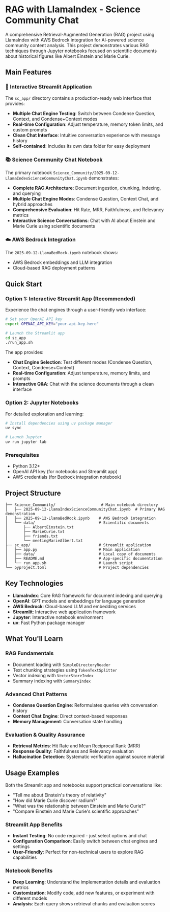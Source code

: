 # RAG with LlamaIndex - Science Community Chat

A comprehensive Retrieval-Augmented Generation (RAG) project using LlamaIndex with AWS Bedrock integration for AI-powered science community content analysis. This project demonstrates various RAG techniques through Jupyter notebooks focused on scientific documents about historical figures like Albert Einstein and Marie Curie.

## Main Features

### 🚀 Interactive Streamlit Application
The `sc_app/` directory contains a production-ready web interface that provides:

- **Multiple Chat Engine Testing**: Switch between Condense Question, Context, and Condense+Context modes
- **Real-time Configuration**: Adjust temperature, memory token limits, and custom prompts
- **Clean Chat Interface**: Intuitive conversation experience with message history
- **Self-contained**: Includes its own data folder for easy deployment

### 📚 Science Community Chat Notebook
The primary notebook `Science_Community/2025-09-12-LlamaIndexScienceCommunityChat.ipynb` demonstrates:

- **Complete RAG Architecture**: Document ingestion, chunking, indexing, and querying
- **Multiple Chat Engine Modes**: Condense Question, Context Chat, and hybrid approaches
- **Comprehensive Evaluation**: Hit Rate, MRR, Faithfulness, and Relevancy metrics
- **Interactive Science Conversations**: Chat with AI about Einstein and Marie Curie using scientific documents

### ☁️ AWS Bedrock Integration
The `2025-09-12-LlamaBedRock.ipynb` notebook shows:
- AWS Bedrock embeddings and LLM integration
- Cloud-based RAG deployment patterns

## Quick Start

### Option 1: Interactive Streamlit App (Recommended)
Experience the chat engines through a user-friendly web interface:

```bash
# Set your OpenAI API key
export OPENAI_API_KEY="your-api-key-here"

# Launch the Streamlit app
cd sc_app
./run_app.sh
```

The app provides:
- **Chat Engine Selection**: Test different modes (Condense Question, Context, Condense+Context)
- **Real-time Configuration**: Adjust temperature, memory limits, and prompts
- **Interactive Q&A**: Chat with the science documents through a clean interface

### Option 2: Jupyter Notebooks
For detailed exploration and learning:

```bash
# Install dependencies using uv package manager
uv sync

# Launch Jupyter
uv run jupyter lab
```

### Prerequisites
- Python 3.12+
- OpenAI API key (for notebooks and Streamlit app)
- AWS credentials (for Bedrock integration notebook)


## Project Structure

```
├── Science_Community/                    # Main notebook directory
│   ├── 2025-09-12-LlamaIndexScienceCommunityChat.ipynb  # Primary RAG demonstration
│   ├── 2025-09-12-LlamaBedRock.ipynb    # AWS Bedrock integration
│   └── data/                            # Scientific documents
│       ├── AlbertEinstein.txt
│       ├── MarieCurie.txt
│       ├── friends.txt
│       └── meetingMarieAlbert.txt
├── sc_app/                              # Streamlit application
│   ├── app.py                           # Main application
│   ├── data/                            # Local copy of documents
│   ├── README.md                        # App-specific documentation
│   └── run_app.sh                       # Launch script
└── pyproject.toml                       # Project dependencies
```

## Key Technologies

- **LlamaIndex**: Core RAG framework for document indexing and querying
- **OpenAI**: GPT models and embeddings for language generation
- **AWS Bedrock**: Cloud-based LLM and embedding services
- **Streamlit**: Interactive web application framework
- **Jupyter**: Interactive notebook environment
- **uv**: Fast Python package manager

## What You'll Learn

### RAG Fundamentals
- Document loading with `SimpleDirectoryReader`
- Text chunking strategies using `TokenTextSplitter`
- Vector indexing with `VectorStoreIndex`
- Summary indexing with `SummaryIndex`

### Advanced Chat Patterns
- **Condense Question Engine**: Reformulates queries with conversation history
- **Context Chat Engine**: Direct context-based responses
- **Memory Management**: Conversation state handling

### Evaluation & Quality Assurance
- **Retrieval Metrics**: Hit Rate and Mean Reciprocal Rank (MRR)
- **Response Quality**: Faithfulness and Relevancy evaluation
- **Hallucination Detection**: Systematic verification against source material

## Usage Examples

Both the Streamlit app and notebooks support practical conversations like:
- "Tell me about Einstein's theory of relativity"
- "How did Marie Curie discover radium?"
- "What was the relationship between Einstein and Marie Curie?"
- "Compare Einstein and Marie Curie's scientific approaches"

### Streamlit App Benefits
- **Instant Testing**: No code required - just select options and chat
- **Configuration Comparison**: Easily switch between chat engines and settings
- **User-Friendly**: Perfect for non-technical users to explore RAG capabilities

### Notebook Benefits
- **Deep Learning**: Understand the implementation details and evaluation metrics
- **Customization**: Modify code, add new features, or experiment with different models
- **Analysis**: Each query shows retrieval chunks and evaluation scores